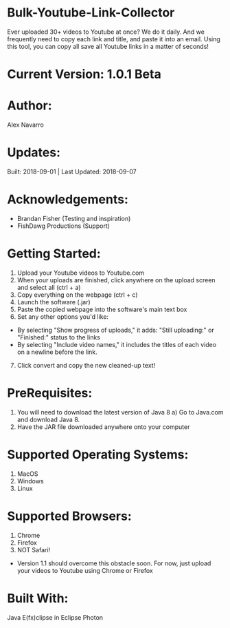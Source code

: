 # Bulk-Youtube-Link-Collector
Ever uploaded 30+ videos to Youtube at once? We do it daily. And we frequently need to copy each link and title, and paste it into an email. Using this tool, you can copy all save all Youtube links in a matter of seconds!

# Current Version: 1.0.1 Beta
# Author: 
Alex Navarro
# Updates: 
Built: 2018-09-01 | Last Updated: 2018-09-07

# Acknowledgements:
- Brandan Fisher (Testing and inspiration)
- FishDawg Productions (Support)

# Getting Started:
1. Upload your Youtube videos to Youtube.com
2. When your uploads are finished, click anywhere on the upload screen and select all (ctrl + a)
3. Copy everything on the webpage (ctrl + c)
4. Launch the software (.jar)
5. Paste the copied webpage into the software's main text box
6. Set any other options you'd like:
* By selecting "Show progress of uploads," it adds: "Still uploading:" or "Finished:" status to the links
* By selecting "Include video names," it includes the titles of each video on a newline before the link.
7. Click convert and copy the new cleaned-up text!

# PreRequisites:
1. You will need to download the latest version of Java 8
     a) Go to Java.com and download Java 8.
2. Have the JAR file downloaded anywhere onto your computer

# Supported Operating Systems:
1. MacOS
2. Windows
3. Linux

# Supported Browsers:
1. Chrome
2. Firefox
3. NOT Safari!
* Version 1.1 should overcome this obstacle soon. For now, just upload your videos to Youtube using Chrome or Firefox
     
# Built With: 
Java E(fx)clipse in Eclipse Photon
